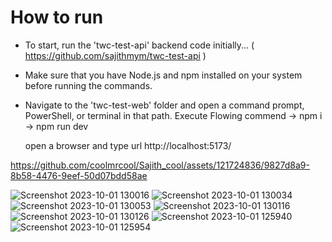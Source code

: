# How to run

* To start, run the 'twc-test-api' backend code initially...
    ( https://github.com/sajithmym/twc-test-api )

* Make sure that you have Node.js and npm installed on your system before running the commands.

* Navigate to the 'twc-test-web' folder and open a command prompt, PowerShell, or terminal in that path.
	Execute Flowing commend
		-> npm i
		-> npm run dev

    open a browser and type url http://localhost:5173/

https://github.com/coolmrcool/Sajith_cool/assets/121724836/9827d8a9-8b58-4476-9eef-50d07bdd58ae

![Screenshot 2023-10-01 130016](https://github.com/coolmrcool/Sajith_cool/assets/121724836/a8380962-3de8-4a01-9fb9-3f58fb0cbb76)
![Screenshot 2023-10-01 130034](https://github.com/coolmrcool/Sajith_cool/assets/121724836/42973240-b5b0-4ceb-91cd-a373fe6908ab)
![Screenshot 2023-10-01 130053](https://github.com/coolmrcool/Sajith_cool/assets/121724836/944aa126-5186-4902-b46e-a252b5b59373)
![Screenshot 2023-10-01 130116](https://github.com/coolmrcool/Sajith_cool/assets/121724836/e788bef5-c4c6-4895-82d9-0a2a123105bd)
![Screenshot 2023-10-01 130126](https://github.com/coolmrcool/Sajith_cool/assets/121724836/2db841a9-df98-48ae-b805-f0f20aecb5cb)
![Screenshot 2023-10-01 125940](https://github.com/coolmrcool/Sajith_cool/assets/121724836/67d241f0-5558-4379-9fb2-d1eb61c0131d)
![Screenshot 2023-10-01 125954](https://github.com/coolmrcool/Sajith_cool/assets/121724836/f0122ff6-de37-4ebb-988b-692a4b912d1c)

